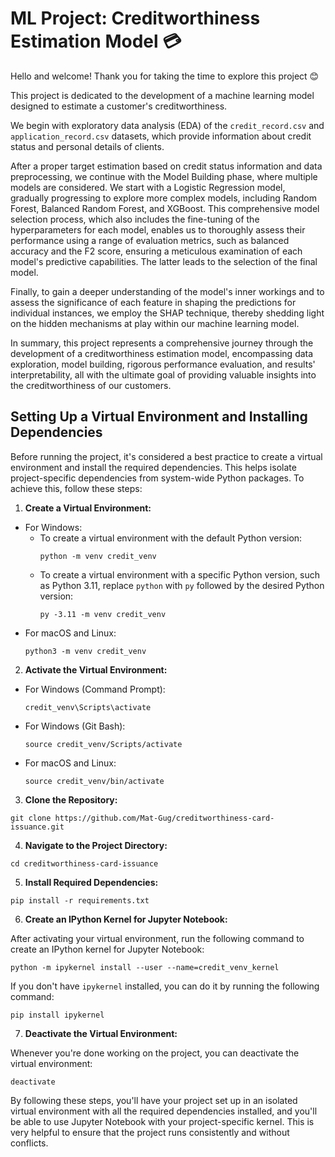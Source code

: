 # ML Project: Creditworthiness Estimation Model :credit_card:

Hello and welcome! Thank you for taking the time to explore this project :blush:

This project is dedicated to the development of a machine learning model designed to estimate a customer's creditworthiness.

We begin with exploratory data analysis (EDA) of the `credit_record.csv` and `application_record.csv` datasets, which provide information about credit status and personal details of clients.

After a proper target estimation based on credit status information and data preprocessing, we continue with the Model Building phase, where multiple models are considered. We start with a Logistic Regression model, gradually progressing to explore more complex models, including Random Forest, Balanced Random Forest, and XGBoost. This comprehensive model selection process, which also includes the fine-tuning of the hyperparameters for each model, enables us to thoroughly assess their performance using a range of evaluation metrics, such as balanced accuracy and the F2 score, ensuring a meticulous examination of each model's predictive capabilities. The latter leads to the selection of the final model.

Finally, to gain a deeper understanding of the model's inner workings and to assess the significance of each feature in shaping the predictions for individual instances, we employ the SHAP technique, thereby shedding light on the hidden mechanisms at play within our machine learning model.

In summary, this project represents a comprehensive journey through the development of a creditworthiness estimation model, encompassing data exploration, model building, rigorous performance evaluation, and results' interpretability, all with the ultimate goal of providing valuable insights into the creditworthiness of our customers.

## Setting Up a Virtual Environment and Installing Dependencies

Before running the project, it's considered a best practice to create a virtual environment and install the required dependencies. This helps isolate project-specific dependencies from system-wide Python packages. To achieve this, follow these steps:

1. **Create a Virtual Environment:**
- For Windows:
  - To create a virtual environment with the default Python version:
    ```
    python -m venv credit_venv
    ```
  - To create a virtual environment with a specific Python version, such as Python 3.11, replace `python` with `py` followed by the desired Python version:
    ```
    py -3.11 -m venv credit_venv
    ```
- For macOS and Linux:
  ```
  python3 -m venv credit_venv
  ```
2. **Activate the Virtual Environment:**
- For Windows (Command Prompt):
  ```
  credit_venv\Scripts\activate
  ```
- For Windows (Git Bash):
  ```
  source credit_venv/Scripts/activate
  ```
- For macOS and Linux:
  ```
  source credit_venv/bin/activate
  ```
3. **Clone the Repository:**
```
git clone https://github.com/Mat-Gug/creditworthiness-card-issuance.git
```
4. **Navigate to the Project Directory:**
```
cd creditworthiness-card-issuance
```
5. **Install Required Dependencies:**
```
pip install -r requirements.txt
```
6. **Create an IPython Kernel for Jupyter Notebook:**

After activating your virtual environment, run the following command to create an IPython kernel for Jupyter Notebook:
```
python -m ipykernel install --user --name=credit_venv_kernel
```
If you don't have `ipykernel` installed, you can do it by running the following command:
```
pip install ipykernel
```
7. **Deactivate the Virtual Environment:**

Whenever you're done working on the project, you can deactivate the virtual environment:
```
deactivate
```
By following these steps, you'll have your project set up in an isolated virtual environment with all the required dependencies installed, and you'll be able to use Jupyter Notebook with your project-specific kernel. This is very helpful to ensure that the project runs consistently and without conflicts.


